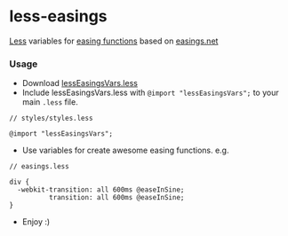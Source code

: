 # less-easings
[Less](http://lesscss.org/) variables for [easing functions](http://www.w3.org/TR/css3-transitions/#transition-timing-function-property) based on [easings.net](http://easings.net/)

### Usage
* Download [lessEasingsVars.less](https://github.com/var-bin/less-easings/tree/master/less/lessEasingsVars.less)
* Include lessEasingsVars.less with `@import "lessEasingsVars";` to your main `.less` file.
```less
// styles/styles.less

@import "lessEasingsVars";
```
* Use variables for create awesome easing functions. e.g.
```less
// easings.less

div {
  -webkit-transition: all 600ms @easeInSine;
          transition: all 600ms @easeInSine;
}
```
* Enjoy :)